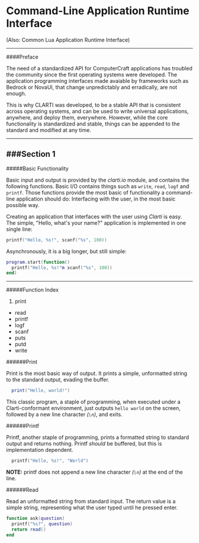 Command-Line Application Runtime Interface
==========================================

(Also: Common Lua Application Runtime Interface)

------------------------------------------------

####Preface

The need of a standardized API for ComputerCraft applications has troubled the community since the first operating systems were developed. The application programming interfaces made avaiable by frameworks such as Bedrock or NovaUI, that change unpredictably and erradically, are not enough.

This is why CLARTI was developed, to be a stable API that is consistent across operating systems, and can be used to write universal applications, anywhere, and deploy them, everywhere. However, while the core functionality is standardized and stable, things can be appended to the standard and modified at any time.

----

###Section 1
----
#####Basic Functionality  

Basic input and output is provided by the _clarti.io_ module, and contains the following functions. Basic I/O contains things such as `write`, `read`, `logf` and `printf`. Those functions provide the most basic of functionality a command-line application should do: Interfacing  with the user, in the most basic possible way.

Creating an application that interfaces with the user using _Clarti_ is easy. The simple, "Hello, what's your name?" application is implemented in one single line:

```lua
printf("Hello, %s!", scanf("%s", 100))
```

Asynchronously, it is a big longer, but still simple:
```lua
program.start(function()
  printf("Hello, %s!"m scanf("%s", 100))
end)
```
----

#####Function Index

1. print
- read
- printf
- logf
- scanf
- puts
- putd
- write

######Print

Print is the most basic way of output. It prints a simple, unformatted string to the standard output, evading the buffer.
```lua
  print("Hello, world!")
```
This classic program, a staple of programming, when executed under a Clarti-conformant environment, just outputs `hello world` on the screen, followed by a new line character _(`\n`)_, and exits.

######Printf

Printf, another staple of programming, prints a formatted string to standard output and returns nothing. Printf _should_ be buffered, but this is implementation dependent.

```lua
  printf("Hello, %s!", "World")
```

**NOTE:** printf does not append a new line character _(`\n`)_ at the end of the line.


######Read

Read an unformatted string from standard input. The return value is a simple string, representing what the user typed until he pressed enter.

```lua
function ask(question)
  printf("%s?", question)
  return read()
end
```
